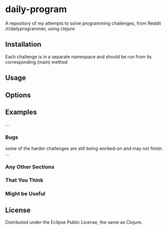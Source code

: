 # daily-program
A repository of my attempts to solve programming challenges, from Reddit /r/dailyprogrammer, using clojure

## Installation
Each challenge is in a separate namespace and should be run from its corresponding (main) method

## Usage



## Options



## Examples

...

### Bugs
some of the harder challenges are still being worked-on and may not finish.
...

### Any Other Sections
### That You Think
### Might be Useful

## License
Distributed under the Eclipse Public License, the same as Clojure.
